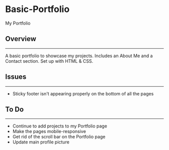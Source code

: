 # Basic-Portfolio
My Portfolio

## Overview
---
A basic portfolio to showcase my projects. Includes an About Me and a Contact section. Set up with HTML & CSS.

## Issues
---
+ Sticky footer isn't appearing properly on the bottom of all the pages


## To Do
---
+ Continue to add projects to my Portfolio page
+ Make the pages mobile-responsive
+ Get rid of the scroll bar on the Portfolio page
+ Update main profile picture
